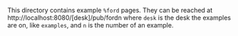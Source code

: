 This directory contains example `%ford` pages. They can be reached at
http://localhost:8080/[desk]/pub/fordn where `desk` is the desk the
examples are on, like `examples`, and `n` is the number of an example.

